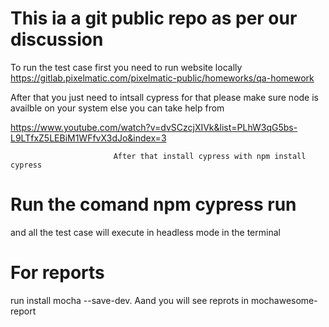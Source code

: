 # This ia a git public repo as per our discussion
To run the test case first you need to run website locally 
https://gitlab.pixelmatic.com/pixelmatic-public/homeworks/qa-homework

After that you just need to intsall cypress for that please make sure node is availble on your system else you can take help from

https://www.youtube.com/watch?v=dvSCzcjXIVk&list=PLhW3qG5bs-L9LTfxZ5LEBiM1WFfvX3dJo&index=3

                           After that install cypress with npm install cypress
# Run the comand npm cypress run 
and all the test case will execute in headless mode in the terminal 
# For reports
run install mocha --save-dev.
                         Aand you will see reprots in mochawesome-report
